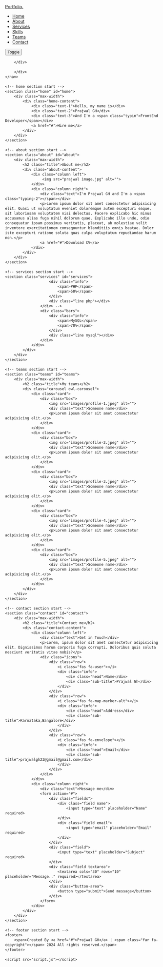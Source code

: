 <!DOCTYPE html>
<html lang="en">
<head>
    <meta charset="UTF-8">
    <meta name="viewport" content="width=device-width, initial-scale=1.0">
    <title>Personal Portfolio Website</title>
    <link rel="stylesheet" href="style.css">
    <link rel="stylesheet" href="https://cdnjs.cloudflare.com/ajax/libs/font-awesome/5.15.3/css/all.min.css"/>
    <!-- <script src="https://code.jquery.com/jquery-3.5.1.min.js"></script>
    <script src="https://cdnjs.cloudflare.com/ajax/libs/typed.js/2.0.11/typed.min.js"></script>
    <script src="https://cdnjs.cloudflare.com/ajax/libs/waypoints/4.0.1/jquery.waypoints.min.js"></script>
    <script src="https://cdnjs.cloudflare.com/ajax/libs/OwlCarousel2/2.3.4/owl.carousel.min.js"></script> -->
    <link rel="stylesheet" href="https://cdnjs.cloudflare.com/ajax/libs/OwlCarousel2/2.3.4/assets/owl.carousel.min.css"/>
    <link rel="stylesheet" type='text/css' href="https://cdn.jsdelivr.net/gh/devicons/devicon@latest/devicon.min.css" />
    <link rel="stylesheet" type='text/css' href="https://cdn.jsdelivr.net/gh/devicons/devicon@latest/devicon.min.css" />
    <!-- <svg xmlns="http://www.w3.org/2000/svg" width="16" height="16" fill="currentColor" class="bi bi-moon-stars-fill" viewBox="0 0 16 16">
        <path d="M6 .278a.77.77 0 0 1 .08.858 7.2 7.2 0 0 0-.878 3.46c0 4.021 3.278 7.277 7.318 7.277q.792-.001 1.533-.16a.79.79 0 0 1 .81.316.73.73 0 0 1-.031.893A8.35 8.35 0 0 1 8.344 16C3.734 16 0 12.286 0 7.71 0 4.266 2.114 1.312 5.124.06A.75.75 0 0 1 6 .278"/>
        <path d="M10.794 3.148a.217.217 0 0 1 .412 0l.387 1.162c.173.518.579.924 1.097 1.097l1.162.387a.217.217 0 0 1 0 .412l-1.162.387a1.73 1.73 0 0 0-1.097 1.097l-.387 1.162a.217.217 0 0 1-.412 0l-.387-1.162A1.73 1.73 0 0 0 9.31 6.593l-1.162-.387a.217.217 0 0 1 0-.412l1.162-.387a1.73 1.73 0 0 0 1.097-1.097zM13.863.099a.145.145 0 0 1 .274 0l.258.774c.115.346.386.617.732.732l.774.258a.145.145 0 0 1 0 .274l-.774.258a1.16 1.16 0 0 0-.732.732l-.258.774a.145.145 0 0 1-.274 0l-.258-.774a1.16 1.16 0 0 0-.732-.732l-.774-.258a.145.145 0 0 1 0-.274l.774-.258c.346-.115.617-.386.732-.732z"/>
      </svg> -->
</head>
<body>
    <div class="scroll-up-btn">
        <i class="fas fa-angle-up"></i>
    </div>
    <nav class="navbar">
        <div class="max-width">
            <div class="logo"><a href="#">Portfo<span>lio.</span></a></div>
            <ul class="menu">
                <li><a href="#home" class="menu-btn">Home</a></li>
                <li><a href="#about" class="menu-btn">About</a></li>
                <li><a href="#services" class="menu-btn">Services</a></li>
                <li><a href="#skills" class="menu-btn">Skills</a></li>
                <li><a href="#teams" class="menu-btn">Teams</a></li>
                <li><a href="#contact" class="menu-btn">Contact</a></li>
            </ul>
            <div class="col-3">
                <a href="#" id="toggleTheme"><button id="themeButton">Toggle</button></a>
            </div>
            
        </div>
        
        </div>
    </nav>

    <!-- home section start -->
    <section class="home" id="home">
        <div class="max-width">
            <div class="home-content">
                <div class="text-1">Hello, my name is</div>
                <div class="text-2">Prajwal GH</div>
                <div class="text-3">And I'm a <span class="typin">FrontEnd Developer</span></div>
                <a href="#">Hire me</a>
            </div>
        </div>
    </section>

    <!-- about section start -->
    <section class="about" id="about">
        <div class="max-width">
            <h2 class="title">About me</h2>
            <div class="about-content">
                <div class="column left">
                     <img src="prajwal image.jpg" alt="">
                </div>
                <div class="column right">
                    <div class="text">I'm Prajwal GH and I'm a <span class="typing-2"></span></div>
                    <p>Lorem ipsum dolor sit amet consectetur adipisicing elit. Quasi ut voluptatum eveniet doloremque autem excepturi eaque, sit laboriosam voluptatem nisi delectus. Facere explicabo hic minus accusamus alias fuga nihil dolorum quae. Explicabo illo unde, odio consequatur ipsam possimus veritatis, placeat, ab molestiae velit inventore exercitationem consequuntur blanditiis omnis beatae. Dolor iste excepturi ratione soluta quas culpa voluptatum repudiandae harum non.</p>
                    <a href="#">Download CV</a>
                </div>
            </div>
        </div>
    </section>

    <!-- services section start -->
    <section class="services" id="services">
                        <div class="info">
                            <span>PHP</span>
                            <span>50%</span>
                        </div>
                        <div class="line php"></div>
                    </div> -->
                    <div class="bars">
                        <div class="info">
                            <span>MySQL</span>
                            <span>70%</span>
                        </div>
                        <div class="line mysql"></div>
                    </div>
                </div>
            </div>
        </div>
    </section>

    <!-- teams section start -->
    <section class="teams" id="teams">
        <div class="max-width">
            <h2 class="title">My teams</h2>
            <div class="carousel owl-carousel">
                <div class="card">
                    <div class="box">
                        <img src="images/profile-1.jpeg" alt="">
                        <div class="text">Someone name</div>
                        <p>Lorem ipsum dolor sit amet consectetur adipisicing elit.</p>
                    </div>
                </div>
                <div class="card">
                    <div class="box">
                        <img src="images/profile-2.jpeg" alt="">
                        <div class="text">Someone name</div>
                        <p>Lorem ipsum dolor sit amet consectetur adipisicing elit.</p>
                    </div>
                </div>
                <div class="card">
                    <div class="box">
                        <img src="images/profile-3.jpeg" alt="">
                        <div class="text">Someone name</div>
                        <p>Lorem ipsum dolor sit amet consectetur adipisicing elit.</p>
                    </div>
                </div>
                <div class="card">
                    <div class="box">
                        <img src="images/profile-4.jpeg" alt="">
                        <div class="text">Someone name</div>
                        <p>Lorem ipsum dolor sit amet consectetur adipisicing elit.</p>
                    </div>
                </div>
                <div class="card">
                    <div class="box">
                        <img src="images/profile-5.jpeg" alt="">
                        <div class="text">Someone name</div>
                        <p>Lorem ipsum dolor sit amet consectetur adipisicing elit.</p>
                    </div>
                </div>
            </div>
        </div>
    </section> 

    <!-- contact section start -->
    <section class="contact" id="contact">
        <div class="max-width">
            <h2 class="title">Contact me</h2>
            <div class="contact-content">
                <div class="column left">
                    <div class="text">Get in Touch</div>
                    <p>Lorem, ipsum dolor sit amet consectetur adipisicing elit. Dignissimos harum corporis fuga corrupti. Doloribus quis soluta nesciunt veritatis vitae nobis?</p>
                    <div class="icons">
                        <div class="row">
                            <i class="fas fa-user"></i>
                            <div class="info">
                                <div class="head">Name</div>
                                <div class="sub-title">Prajwal Gh</div>
                            </div>
                        </div>
                        <div class="row">
                            <i class="fas fa-map-marker-alt"></i>
                            <div class="info">
                                <div class="head">Address</div>
                                <div class="sub-title">Karnataka,Bangalore</div>
                            </div>
                        </div>
                        <div class="row">
                            <i class="fas fa-envelope"></i>
                            <div class="info">
                                <div class="head">Email</div>
                                <div class="sub-title">prajwalgh23@gmail@gmail.com</div>
                            </div>
                        </div>
                    </div>
                </div>
                <div class="column right">
                    <div class="text">Message me</div>
                    <form action="#">
                        <div class="fields">
                            <div class="field name">
                                <input type="text" placeholder="Name" required>
                            </div>
                            <div class="field email">
                                <input type="email" placeholder="Email" required>
                            </div>
                        </div>
                        <div class="field">
                            <input type="text" placeholder="Subject" required>
                        </div>
                        <div class="field textarea">
                            <textarea cols="30" rows="10" placeholder="Message.." required></textarea>
                        </div>
                        <div class="button-area">
                            <button type="submit">Send message</button>
                        </div>
                    </form>
                </div>
            </div>
        </div>
    </section>

    <!-- footer section start -->
    <footer>
        <span>Created By <a href="#">Prajwal GH</a> | <span class="far fa-copyright"></span> 2024 All rights reserved.</span>
    </footer>

    <script src="script.js"></script>
</body>
</html>
